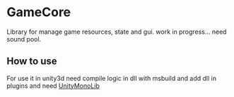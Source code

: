 GameCore
=======

Library for manage game resources, state and gui. work in progress... need sound pool.


How to use
----------

For use it in unity3d need compile logic in dll with msbuild and add dll in plugins and need [UnityMonoLib](https://github.com/Sorrowful-free/UnityMonoLib)
